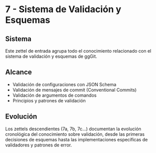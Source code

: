 # 7 - Sistema de Validación y Esquemas

## Sistema

Este zettel de entrada agrupa todo el conocimiento relacionado con el sistema de validación y esquemas de ggGit.

## Alcance

- Validación de configuraciones con JSON Schema
- Validación de mensajes de commit (Conventional Commits)
- Validación de argumentos de comandos
- Principios y patrones de validación

## Evolución

Los zettels descendientes (7a, 7b, 7c...) documentan la evolución cronológica del conocimiento sobre validación, desde las primeras decisiones de esquemas hasta las implementaciones específicas de validadores y patrones de error.
